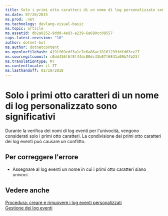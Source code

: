 ```yaml
---
title: Solo i primi otto caratteri di un nome di log personalizzato sono significativi
ms.date: 07/20/2015
ms.prod: .net
ms.technology: devlang-visual-basic
ms.topic: article
ms.assetid: db2a0252-9ddd-4e93-a239-6a690cc09557
caps.latest.revision: "10"
author: dotnet-bot
ms.author: dotnetcontent
ms.openlocfilehash: 4191f69edf3a1c7e6a86ac18161299fdfd63ce27
ms.sourcegitcommit: c0dd436f6f8f44dc80dc43b07f6841a00b74b23f
ms.translationtype: MT
ms.contentlocale: it-IT
ms.lasthandoff: 01/19/2018
---
```

# <a name="only-the-first-eight-characters-of-a-custom-log-name-are-significant"></a>Solo i primi otto caratteri di un nome di log personalizzato sono significativi
Durante la verifica dei nomi di log eventi per l'univocità, vengono considerati solo i primi otto caratteri. La condivisione dei primi otto caratteri dei log eventi può causare un conflitto.  
  
## <a name="to-correct-this-error"></a>Per correggere l'errore  
  
-   Assegnare al log eventi un nome in cui i primi otto caratteri siano univoci.  
  
## <a name="see-also"></a>Vedere anche  
 [Procedura: creare e rimuovere i log eventi personalizzati](http://msdn.microsoft.com/library/af9b7da0-80c7-46ac-b7f7-897063ddd503)  
 [Gestione dei log eventi](http://msdn.microsoft.com/library/35f53238-bdd2-417b-acd8-2fd9f7397f18)
